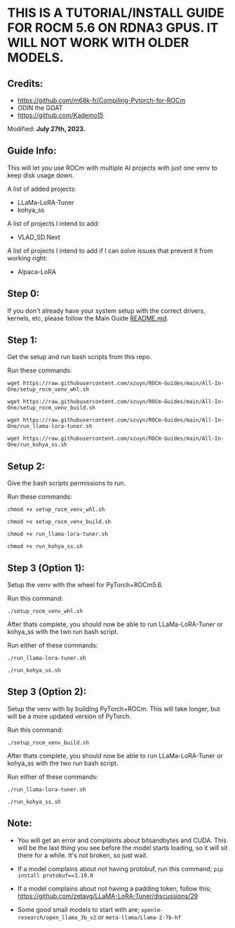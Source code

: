 # THIS IS A TUTORIAL/INSTALL GUIDE FOR ROCM 5.6 ON RDNA3 GPUS. IT WILL NOT WORK WITH OLDER MODELS.
## Credits:
- https://github.com/m68k-fr/Compiling-Pytorch-for-ROCm
- ODIN the GOAT
- https://github.com/Kademo15

Modified: **July 27th, 2023.**

## Guide Info:
This will let you use ROCm with multiple AI projects with just one venv to keep disk usage down.

A list of added projects:
- LLaMa-LoRA-Tuner
- kohya_ss

A list of projects I intend to add:
- VLAD_SD.Next

A list of projects I intend to add if I can solve issues that prevent it from working right:
- Alpaca-LoRA

## Step 0:
If you don't already have your system setup with the correct drivers, kernels, etc, please follow the Main Guide [README.md](https://github.com/xzuyn/ROCm-Guides/).

## Step 1:
Get the setup and run bash scripts from this repo.

Run these commands:

`wget https://raw.githubusercontent.com/xzuyn/ROCm-Guides/main/All-In-One/setup_rocm_venv_whl.sh`

`wget https://raw.githubusercontent.com/xzuyn/ROCm-Guides/main/All-In-One/setup_rocm_venv_build.sh`

`wget https://raw.githubusercontent.com/xzuyn/ROCm-Guides/main/All-In-One/run_llama-lora-tuner.sh`

`wget https://raw.githubusercontent.com/xzuyn/ROCm-Guides/main/All-In-One/run_kohya_ss.sh`

## Setup 2:
Give the bash scripts permissions to run.

Run these commands:

`chmod +x setup_rocm_venv_whl.sh`

`chmod +x setup_rocm_venv_build.sh`

`chmod +x run_llama-lora-tuner.sh`

`chmod +x run_kohya_ss.sh`

## Step 3 (Option 1):
Setup the venv with the wheel for PyTorch+ROCm5.6.

Run this command:

`./setup_rocm_venv_whl.sh`

After thats complete, you should now be able to run LLaMa-LoRA-Tuner or kohya_ss with the two run bash script.

Run either of these commands:

`./run_llama-lora-tuner.sh`

`./run_kohya_ss.sh`

## Step 3 (Option 2):
Setup the venv with by building PyTorch+ROCm. This will take longer, but will be a more updated version of PyTorch.

Run this command:

`./setup_rocm_venv_build.sh`

After thats complete, you should now be able to run LLaMa-LoRA-Tuner or kohya_ss with the two run bash script.

Run either of these commands:

`./run_llama-lora-tuner.sh`

`./run_kohya_ss.sh`

## Note:
- You will get an error and complaints about bitsandbytes and CUDA. This will be the last thing you see before the model starts loading, so it will sit there for a while. It's not broken, so just wait.

- If a model complains about not having protobuf, run this command; `pip install protobuf==3.19.0`

- If a model complains about not having a padding token, follow this; https://github.com/zetavg/LLaMA-LoRA-Tuner/discussions/29

- Some good small models to start with are; `openlm-research/open_llama_3b_v2` or `meta-llama/Llama-2-7b-hf`
